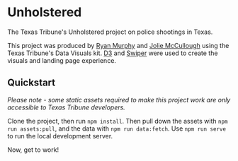 # Unholstered

The Texas Tribune's Unholstered project on police shootings in Texas.

This project was produced by [Ryan Murphy](https://github.com/rdmurphy) and [Jolie McCullough](https://github.com/joliesky) using the Texas Tribune's Data Visuals kit. [D3](https://github.com/d3/d3) and [Swiper](https://github.com/nolimits4web/Swiper) were used to create the visuals and landing page experience.

## Quickstart

_Please note - some static assets required to make this project work are only accessible to Texas Tribune developers._

Clone the project, then run `npm install`. Then pull down the assets with `npm run assets:pull`, and the data with `npm run data:fetch`. Use `npm run serve` to run the local development server.

Now, get to work!
